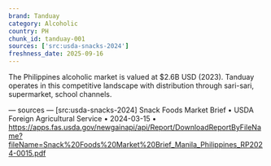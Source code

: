 ```yaml
---
brand: Tanduay
category: Alcoholic
country: PH
chunk_id: tanduay-001
sources: ['src:usda-snacks-2024']
freshness_date: 2025-09-16
---
```


The Philippines alcoholic market is valued at $2.6B USD (2023). Tanduay operates in this competitive landscape with distribution through sari-sari, supermarket, school channels.

— sources —
[src:usda-snacks-2024] Snack Foods Market Brief • USDA Foreign Agricultural Service • 2024-03-15 • https://apps.fas.usda.gov/newgainapi/api/Report/DownloadReportByFileName?fileName=Snack%20Foods%20Market%20Brief_Manila_Philippines_RP2024-0015.pdf
